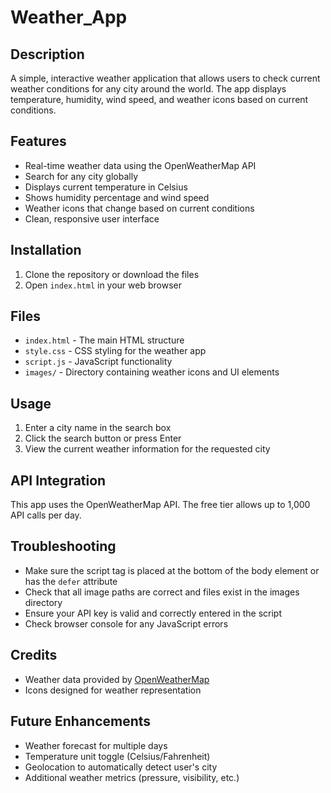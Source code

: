 # Weather_App

## Description
A simple, interactive weather application that allows users to check current weather conditions for any city around the world. The app displays temperature, humidity, wind speed, and weather icons based on current conditions.

## Features
- Real-time weather data using the OpenWeatherMap API
- Search for any city globally
- Displays current temperature in Celsius
- Shows humidity percentage and wind speed
- Weather icons that change based on current conditions
- Clean, responsive user interface

## Installation
1. Clone the repository or download the files
2. Open `index.html` in your web browser

## Files
- `index.html` - The main HTML structure
- `style.css` - CSS styling for the weather app
- `script.js` - JavaScript functionality
- `images/` - Directory containing weather icons and UI elements

## Usage
1. Enter a city name in the search box
2. Click the search button or press Enter
3. View the current weather information for the requested city

## API Integration
This app uses the OpenWeatherMap API. The free tier allows up to 1,000 API calls per day.

## Troubleshooting
- Make sure the script tag is placed at the bottom of the body element or has the `defer` attribute
- Check that all image paths are correct and files exist in the images directory
- Ensure your API key is valid and correctly entered in the script
- Check browser console for any JavaScript errors

## Credits
- Weather data provided by [OpenWeatherMap](https://openweathermap.org/)
- Icons designed for weather representation

## Future Enhancements
- Weather forecast for multiple days
- Temperature unit toggle (Celsius/Fahrenheit)
- Geolocation to automatically detect user's city
- Additional weather metrics (pressure, visibility, etc.)